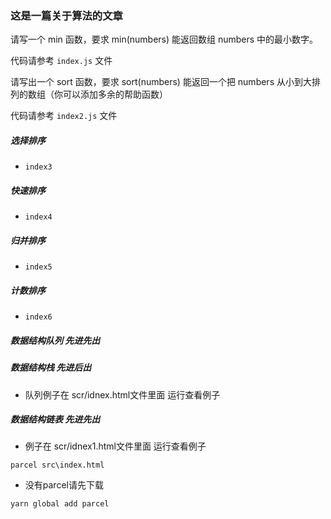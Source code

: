 ### 这是一篇关于算法的文章

请写一个 min 函数，要求 min(numbers) 能返回数组 numbers 中的最小数字。

代码请参考 `index.js` 文件

请写出一个 sort 函数，要求 sort(numbers) 能返回一个把 numbers 从小到大排列的数组（你可以添加多余的帮助函数）

代码请参考 `index2.js` 文件



##### 选择排序

* `index3` 

##### 快速排序

* `index4` 

##### 归并排序

* `index5` 

##### 计数排序

* `index6` 

##### 数据结构队列 先进先出
##### 数据结构栈   先进后出
* 队列例子在 scr/idnex.html文件里面 运行查看例子
##### 数据结构链表 先进先出
* 例子在 scr/idnex1.html文件里面 运行查看例子
```
parcel src\index.html
```

* 没有parcel请先下载 
```
yarn global add parcel
```